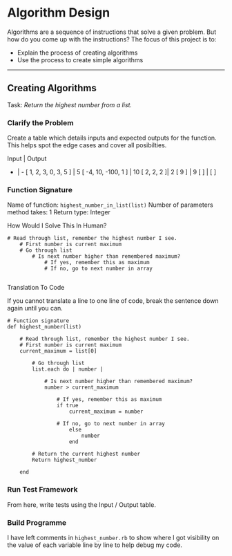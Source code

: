 # Algorithm Design 

Algorithms are a sequence of instructions that solve a given problem. But how do you come up with the instructions? The focus of this project is to:
- Explain the process of creating algorithms
- Use the process to create simple algorithms

---

## Creating Algorithms

Task: _Return the highest number from a list._
### Clarify the Problem

Create a table which details inputs and expected outputs for the function. This helps spot the edge cases and cover all posibilties.

Input | Output
- | - 
[ 1, 2, 3, 0, 3, 5 ] | 5
[ -4, 10, -100, 1 ] | 10
[ 2, 2, 2 ]| 2
[ 9 ] | 9
[ ] | [ ]

### Function Signature
Name of function: `highest_number_in_list(list)` 
Number of parameters method takes: 1
Return type: Integer

How Would I Solve This In Human?
```
# Read through list, remember the highest number I see.
    # First number is current maximum
    # Go through list 
        # Is next number higher than remembered maximum?
            # If yes, remember this as maximum
            # If no, go to next number in array
            
```
    
Translation To Code

If you cannot translate a line to one line of code, break the sentence down again until you can.

```
# Function signature
def highest_number(list)

    # Read through list, remember the highest number I see.
    # First number is current maximum
    current_maximum = list[0]
    
        # Go through list 
        list.each do | number | 

            # Is next number higher than remembered maximum?
            number > current_maximum

                # If yes, remember this as maximum
                if true
                    current_maximum = number

                # If no, go to next number in array
                    else 
                        number
                    end 

        # Return the current highest number
        Return highest_number

    end      
```

### Run Test Framework
From here, write tests using the Input / Output table.

### Build Programme
I have left comments in `highest_number.rb` to show where I got visibility on the value of each variable line by line to help debug my code.

